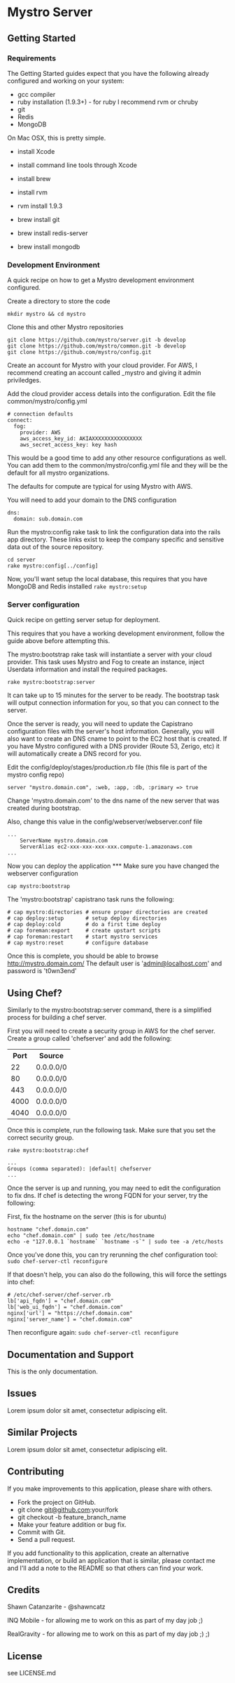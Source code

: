 # Mystro Server

## Getting Started

### Requirements

The Getting Started guides expect that you have the following already configured and working on your system:

* gcc compiler
* ruby installation (1.9.3+) - for ruby I recommend rvm or chruby
* git
* Redis
* MongoDB

On Mac OSX, this is pretty simple.

* install Xcode
* install command line tools through Xcode
* install brew
* install rvm

* rvm install 1.9.3
* brew install git
* brew install redis-server
* brew install mongodb

### Development Environment

A quick recipe on how to get a Mystro development environment configured.

Create a directory to store the code
```
mkdir mystro && cd mystro
```

Clone this and other Mystro repositories
```
git clone https://github.com/mystro/server.git -b develop
git clone https://github.com/mystro/common.git -b develop
git clone https://github.com/mystro/config.git
```

Create an account for Mystro with your cloud provider.
For AWS, I recommend creating an account called _mystro and giving it admin priviledges.

Add the cloud provider access details into the configuration.
Edit the file common/mystro/config.yml
```
# connection defaults
connect:
  fog:
    provider: AWS
    aws_access_key_id: AKIAXXXXXXXXXXXXXXXX
    aws_secret_access_key: key hash
```

This would be a good time to add any other resource configurations as well. You can add them
to the common/mystro/config.yml file and they will be the default for all mystro organizations.

The defaults for compute are typical for using Mystro with AWS.

You will need to add your domain to the DNS configuration
```
dns:
  domain: sub.domain.com
```

Run the mystro:config rake task to link the configuration data into the rails app directory.
These links exist to keep the company specific and sensitive data out of the source repository.
```
cd server
rake mystro:config[../config]
```

Now, you'll want setup the local database, this requires that you have MongoDB and Redis installed
```rake mystro:setup```

### Server configuration

Quick recipe on getting server setup for deployment.

This requires that you have a working development environment, follow the guide above before attempting this.

The mystro:bootstrap rake task will instantiate a server with your cloud provider.
This task uses Mystro and Fog to create an instance, inject Userdata information
and install the required packages.
```
rake mystro:bootstrap:server
```

It can take up to 15 minutes for the server to be ready. The bootstrap task will output
connection information for you, so that you can connect to the server.

Once the server is ready, you will need to update the Capistrano configuration files with
the server's host information. Generally, you will also want to create an DNS cname to point
to the EC2 host that is created. If you have Mystro configured with a DNS provider (Route 53, Zerigo, etc)
it will automatically create a DNS record for you.

Edit the config/deploy/stages/production.rb file (this file is part of the mystro config repo)
```
server "mystro.domain.com", :web, :app, :db, :primary => true
```

Change 'mystro.domain.com' to the dns name of the new server that was created during bootstrap.

Also, change this value in the config/webserver/webserver.conf file
```
...
    ServerName mystro.domain.com
    ServerAlias ec2-xxx-xxx-xxx-xxx.compute-1.amazonaws.com
...
```

Now you can deploy the application
*** Make sure you have changed the webserver configuration
```
cap mystro:bootstrap
```

The 'mystro:bootstrap' capistrano task runs the following:
```
# cap mystro:directories # ensure proper directories are created
# cap deploy:setup       # setup deploy directories
# cap deploy:cold        # do a first time deploy
# cap foreman:export     # create upstart scripts
# cap foreman:restart    # start mystro services
# cap mystro:reset       # configure database
```

Once this is complete, you should be able to browse http://mystro.domain.com/
The default user is 'admin@localhost.com' and password is 't0wn3end'

## Using Chef?

Similarly to the mystro:bootstrap:server command, there is a simplified process for building a chef server.

First you will need to create a security group in AWS for the chef server.
Create a group called 'chefserver' and add the following:
<table>
<tr><th>Port</th><th>Source</th></tr>
<tr><td>22</td><td>0.0.0.0/0</td></tr>
<tr><td>80</td><td>0.0.0.0/0</td></tr>
<tr><td>443</td><td>0.0.0.0/0</td></tr>
<tr><td>4000</td><td>0.0.0.0/0</td></tr>
<tr><td>4040</td><td>0.0.0.0/0</td></tr>
</table>

Once this is complete, run the following task. Make sure that you set the correct security group.
```
rake mystro:bootstrap:chef

...
Groups (comma separated): |default| chefserver
...
```

Once the server is up and running, you may need to edit the configuration to fix dns.
If chef is detecting the wrong FQDN for your server, try the following:

First, fix the hostname on the server (this is for ubuntu)
```
hostname "chef.domain.com"
echo "chef.domain.com" | sudo tee /etc/hostname
echo -e "127.0.0.1 `hostname` `hostname -s`" | sudo tee -a /etc/hosts
```

Once you've done this, you can try rerunning the chef configuration tool:
```sudo chef-server-ctl reconfigure```

If that doesn't help, you can also do the following, this will force the settings into chef:
```
# /etc/chef-server/chef-server.rb
lb['api_fqdn'] = "chef.domain.com"
lb['web_ui_fqdn'] = "chef.domain.com"
nginx['url'] = "https://chef.domain.com"
nginx['server_name'] = "chef.domain.com"
```

Then reconfigure again:
```sudo chef-server-ctl reconfigure```

## Documentation and Support

This is the only documentation.

## Issues

Lorem ipsum dolor sit amet, consectetur adipiscing elit.

## Similar Projects

Lorem ipsum dolor sit amet, consectetur adipiscing elit.

## Contributing

If you make improvements to this application, please share with others.

* Fork the project on GitHub.
* git clone git@github.com:your/fork
* git checkout -b feature_branch_name
* Make your feature addition or bug fix.
* Commit with Git.
* Send a pull request.

If you add functionality to this application, create an alternative implementation, or build an application that is similar, please contact me and I'll add a note to the README so that others can find your work.

## Credits

Shawn Catanzarite - @shawncatz

INQ Mobile - for allowing me to work on this as part of my day job ;)

RealGravity - for allowing me to work on this as part of my day job ;) ;)

## License

see LICENSE.md